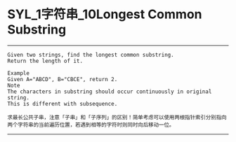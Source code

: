 # SYL_1字符串_10Longest Common Substring

---

```
Given two strings, find the longest common substring.
Return the length of it.

Example
Given A="ABCD", B="CBCE", return 2.
Note
The characters in substring should occur continuously in original string.
This is different with subsequence.

求最长公共子串，注意「子串」和「子序列」的区别！简单考虑可以使用两根指针索引分别指向
两个字符串的当前遍历位置，若遇到相等的字符时则同时向后移动一位。
```

---

